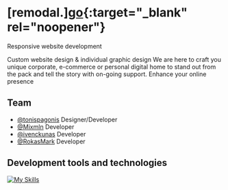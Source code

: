 # [remodal.][go](http://remodal.lt){:target="_blank" rel="noopener"}
Responsive website development

Custom website design & individual graphic design
We are here to craft you unique corporate, e-commerce or personal digital
home to stand out from the pack and tell the story with on-going support.
Enhance your online presence


## Team

- [@tonispagonis](https://github.com/tonispagonis) Designer/Developer 
- [@Mixmln](https://github.com/Mixmln) Developer
- [@ivenckunas](https://github.com/ivenckunas) Developer
- [@RokasMark](https://github.com/RokasMark) Developer
## Development tools and technologies


[![My Skills](https://skillicons.dev/icons?i=html,css,sass,tailwind,mui,js,react,redux,nodejs,express,mongodb,mysql,figma,ps,ai)](https://skillicons.dev)
